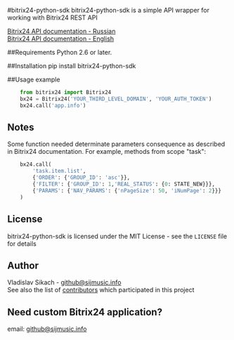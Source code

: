 #bitrix24-python-sdk
bitrix24-python-sdk is a simple API wrapper for working with Bitrix24 REST API

[Bitrix24 API documentation - Russian](http://dev.1c-bitrix.ru/rest_help/)<br />
[Bitrix24 API documentation - English](https://training.bitrix24.com/rest_help/)

##Requirements
Python 2.6 or later.  

##Installation
    pip install bitrix24-python-sdk
    
##Usage example
``` python
    from bitrix24 import Bitrix24
    bx24 = Bitrix24('YOUR_THIRD_LEVEL_DOMAIN', 'YOUR_AUTH_TOKEN')
    bx24.call('app.info')
```
## Notes
Some function needed determinate parameters consequence as described in Bitrix24 documentation. 
For example, methods from scope "task":
``` python
    bx24.call(
        'task.item.list',
        {'ORDER': {'GROUP_ID': 'asc'}},
        {'FILTER': {'GROUP_ID': 1,'REAL_STATUS': {0: STATE_NEW}}},
        {'PARAMS': {'NAV_PARAMS': {'nPageSize': 50, 'iNumPage': 2}}}
    )
```
## License
bitrix24-python-sdk is licensed under the MIT License - see the `LICENSE` file for details


## Author
Vladislav Sikach - <github@sijmusic.info><br />
See also the list of [contributors](https://github.com/gebvlad/bitrix24-python-sdk/graphs/contributors) which participated in this project

## Need custom Bitrix24 application? ##
email: <github@sijmusic.info>